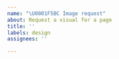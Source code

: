 ```yaml
---
name: "\U0001F5BC️ Image request"
about: Request a visual for a page
title: ''
labels: design
assignees: ''

---
```




